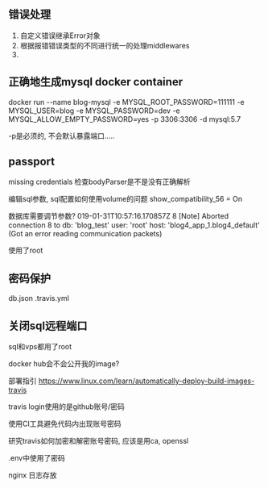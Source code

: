 错误处理
----

1. 自定义错误继承Error对象
2. 根据报错错误类型的不同进行统一的处理middlewares
3. 

正确地生成mysql docker container
---

docker run --name blog-mysql -e MYSQL_ROOT_PASSWORD=111111 -e MYSQL_USER=blog -e MYSQL_PASSWORD=dev -e MYSQL_ALLOW_EMPTY_PASSWORD=yes -p 3306:3306  -d mysql:5.7

-p是必须的, 不会默认暴露端口.....


passport
---

missing credentials
检查bodyParser是不是没有正确解析

编辑sql参数, sql配置如何使用volume的问题
show_compatibility_56 = On

数据库需要调节参数?
019-01-31T10:57:16.170857Z 8 [Note] Aborted connection 8 to db: 'blog_test' user: 'root' host: 'blog4_app_1.blog4_default' (Got an error reading communication packets)

使用了root

密码保护
---

db.json
.travis.yml

关闭sql远程端口
---

sql和vps都用了root

docker hub会不会公开我的image?



部署指引
https://www.linux.com/learn/automatically-deploy-build-images-travis

travis login使用的是github账号/密码

使用CI工具避免代码内出现账号密码

研究travis如何加密和解密账号密码, 应该是用ca, openssl

.env中使用了密码

nginx 日志存放
